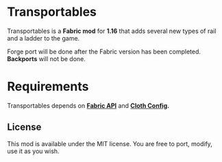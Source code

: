 # Transportables

Transportables is a **Fabric mod** for **1.16** that adds several new types of rail and a ladder to the game.

Forge port will be done after the Fabric version has been completed. **Backports** will not be done.

# Requirements

Transportables depends on **[Fabric API](https://www.curseforge.com/minecraft/mc-mods/fabric-api)**
and **[Cloth Config](https://www.curseforge.com/minecraft/mc-mods/cloth-config).**

## License

This mod is available under the MIT license. You are free to port, modify, use it as you wish.
